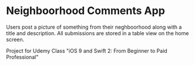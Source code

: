 # Neighboorhood Comments App

Users post a picture of something from their neghboorhood along with a title and description. All submissions are stored in a table view on the home screen.

Project for Udemy Class "iOS 9 and Swift 2: From Beginner to Paid Professional"
